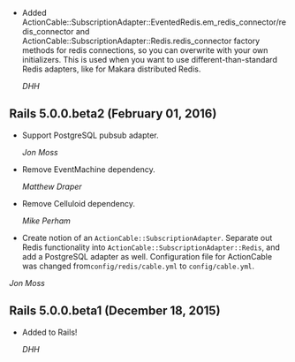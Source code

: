 *  Added ActionCable::SubscriptionAdapter::EventedRedis.em_redis_connector/redis_connector and
   ActionCable::SubscriptionAdapter::Redis.redis_connector factory methods for redis connections, 
   so you can overwrite with your own initializers. This is used when you want to use different-than-standard Redis adapters,
   like for Makara distributed Redis.

   *DHH*

## Rails 5.0.0.beta2 (February 01, 2016) ##

*   Support PostgreSQL pubsub adapter.

    *Jon Moss*

*   Remove EventMachine dependency.

    *Matthew Draper*

*   Remove Celluloid dependency.

    *Mike Perham*

*   Create notion of an `ActionCable::SubscriptionAdapter`.
    Separate out Redis functionality into
    `ActionCable::SubscriptionAdapter::Redis`, and add a
    PostgreSQL adapter as well. Configuration file for
    ActionCable was changed from`config/redis/cable.yml` to
    `config/cable.yml`.

   *Jon Moss*

## Rails 5.0.0.beta1 (December 18, 2015) ##

*   Added to Rails!

    *DHH*
